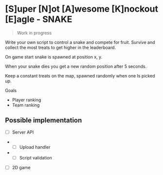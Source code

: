 # [S]uper [N]ot [A]wesome [K]nockout [E]agle - SNAKE
>Work in progress

Write your own script to control a snake and compete for fruit.
Survive and collect the most treats to get higher in the leaderboard.

On game start snake is spawned at position x, y.

When your snake dies you get a new random position after 
5 seconds.

Keep a constant treats on the map, spawned randomly when one
Is picked up.

Goals

- Player ranking
- Team ranking

## Possible implementation

- [ ] Server API 
- - [ ] Upload handler
- - [ ] Script validation
- [ ] 2D game
